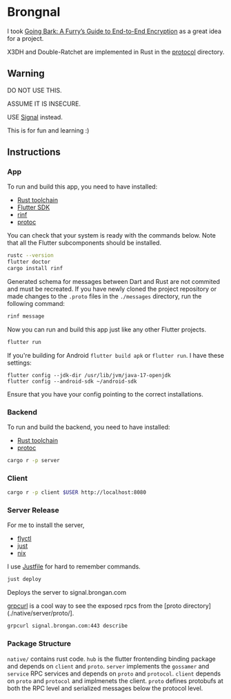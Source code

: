 # Brongnal

I took [Going Bark: A Furry’s Guide to End-to-End Encryption](https://soatok.blog/2020/11/14/going-bark-a-furrys-guide-to-end-to-end-encryption/) as a great idea for a project.

X3DH and Double-Ratchet are implemented in Rust in the [protocol](./native/protocol/) directory.

## Warning
DO NOT USE THIS.

ASSUME IT IS INSECURE.

USE [Signal](https://signal.org/) instead.

This is for fun and learning :)

## Instructions

### App

To run and build this app, you need to have installed:
* [Rust toolchain](https://www.rust-lang.org/tools/install)
* [Flutter SDK](https://docs.flutter.dev/get-started/install)
* [rinf](https://rinf.cunarist.com/)
* [protoc](https://grpc.io/docs/protoc-installation/)

You can check that your system is ready with the commands below.
Note that all the Flutter subcomponents should be installed.

```bash
rustc --version
flutter doctor
cargo install rinf
```

Generated schema for messages between Dart and Rust are not commited and must be recreated.
If you have newly cloned the project repository
or made changes to the `.proto` files in the `./messages` directory,
run the following command:

```bash
rinf message
```

Now you can run and build this app just like any other Flutter projects.

```bash
flutter run
```

If you're building for Android `flutter build apk` or `flutter run`.
I have these settings:

```
flutter config --jdk-dir /usr/lib/jvm/java-17-openjdk
flutter config --android-sdk ~/android-sdk
```
Ensure that you have your config pointing to the correct installations.

### Backend

To run and build the backend, you need to have installed:
* [Rust toolchain](https://www.rust-lang.org/tools/install)
* [protoc](https://grpc.io/docs/protoc-installation/)

```bash
cargo r -p server
```

### Client

```bash
cargo r -p client $USER http://localhost:8080
```

### Server Release

For me to install the server,
* [flyctl](https://fly.io/docs/hands-on/install-flyctl/)
* [just](https://github.com/casey/just)
* [nix](https://nixos.org/download/) 

I use [Justfile](./Justfile) for hard to remember commands.

```bash
just deploy
```

Deploys the server to signal.brongan.com


[grpcurl](https://github.com/fullstorydev/grpcurl) is a cool way to see the exposed rpcs from the [proto directory](./native/server/proto/].
```bash
grpcurl signal.brongan.com:443 describe
```

### Package Structure

`native/` contains rust code.
`hub` is the flutter frontending binding package and depends on `client` and `proto`.
`server` implements the `gossamer` and `service` RPC services and depends on `proto` and `protocol`.
`client` depends on `proto` and `protocol` and implmenets the client.
`proto` defines protobufs at both the RPC level and serialized messages below the protocol level.

